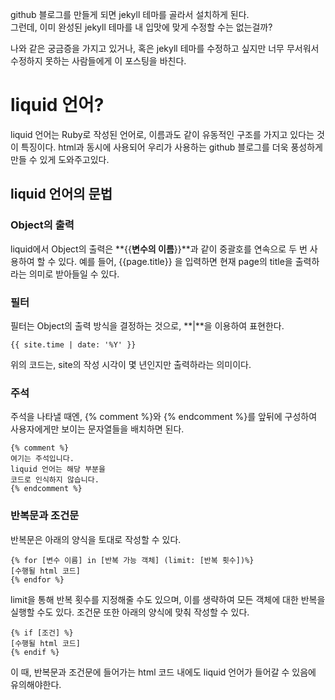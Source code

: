 github 블로그를 만들게 되면 jekyll 테마를 골라서 설치하게 된다.  
그런데, 이미 완성된 jekyll 테마를 내 입맛에 맞게 수정할 수는 없는걸까?  

나와 같은 궁금증을 가지고 있거나, 혹은 jekyll 테마를 수정하고 싶지만 너무 무서워서 수정하지 못하는 사람들에게 이 포스팅을 바친다.  

# liquid 언어?  

liquid 언어는 Ruby로 작성된 언어로, 이름과도 같이 유동적인 구조를 가지고 있다는 것이 특징이다. html과 동시에 사용되어 우리가 사용하는 github 블로그를 더욱 풍성하게 만들 수 있게 도와주고있다.

## liquid 언어의 문법

### Object의 출력

liquid에서 Object의 출력은 **{{**변수의 이름**}}**과 같이 중괄호를 연속으로 두 번 사용하여 할 수 있다. 예를 들어, {{page.title}} 을 입력하면 현재 page의 title을 출력하라는 의미로 받아들일 수 있다.

### 필터

필터는 Object의 출력 방식을 결정하는 것으로, **|**을 이용하여 표현한다.

```
{{ site.time | date: '%Y' }}
```

위의 코드는, site의 작성 시각이 몇 년인지만 출력하라는 의미이다.

### 주석

주석을 나타낼 때엔, {% comment %}와 {% endcomment %}를 앞뒤에 구성하여 사용자에게만 보이는 문자열들을 배치하면 된다.  

```
{% comment %}
여기는 주석입니다.
liquid 언어는 해당 부분을
코드로 인식하지 않습니다.
{% endcomment %}
```

### 반복문과 조건문

반복문은 아래의 양식을 토대로 작성할 수 있다.  

```
{% for [변수 이름] in [반복 가능 객체] (limit: [반복 횟수])%}
[수행될 html 코드]
{% endfor %}
```

limit을 통해 반복 횟수를 지정해줄 수도 있으며, 이를 생략하여 모든 객체에 대한 반복을 실행할 수도 있다.
조건문 또한 아래의 양식에 맞춰 작성할 수 있다.

```
{% if [조건] %}
[수행될 html 코드]
{% endif %}
```

이 때, 반복문과 조건문에 들어가는 html 코드 내에도 liquid 언어가 들어갈 수 있음에 유의해야한다.
